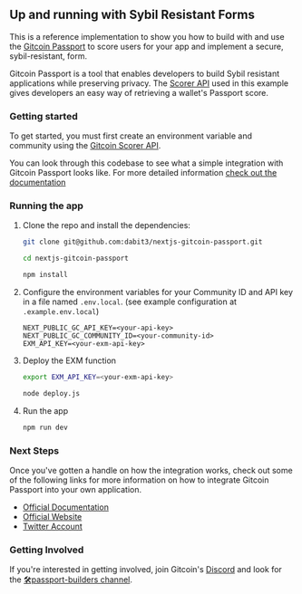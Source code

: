 ## Up and running with Sybil Resistant Forms

This is a reference implementation to show you how to build with and use the
[Gitcoin Passport](https://passport.gitcoin.co/) to score users for your app and implement a secure, sybil-resistant, form.

Gitcoin Passport is a tool that enables developers to build Sybil resistant
applications while preserving privacy. The [Scorer
API](https://scorer.gitcoin.co/) used in this example gives developers an easy
way of retrieving a wallet's Passport score.

### Getting started

To get started, you must first create an environment variable and community
using the [Gitcoin Scorer API](https://scorer.gitcoin.co/).

You can look through this codebase to see what a simple integration with Gitcoin
Passport looks like. For more detailed information [check out the
documentation](https://docs.passport.gitcoin.co/)

### Running the app

1. Clone the repo and install the dependencies:

    ```sh
    git clone git@github.com:dabit3/nextjs-gitcoin-passport.git

    cd nextjs-gitcoin-passport

    npm install
    ```

2. Configure the environment variables for your Community ID and API key in
   a file named `.env.local`. (see example configuration at
   `.example.env.local`)

    ```
    NEXT_PUBLIC_GC_API_KEY=<your-api-key>
    NEXT_PUBLIC_GC_COMMUNITY_ID=<your-community-id>
    EXM_API_KEY=<your-exm-api-key>
    ```

3. Deploy the EXM function

    ```sh
    export EXM_API_KEY=<your-exm-api-key>

    node deploy.js
    ```

4. Run the app

    ```sh
    npm run dev
    ```

### Next Steps

Once you've gotten a handle on how the integration works, check out some of the
following links for more information on how to integrate Gitcoin Passport into
your own application.

- [Official Documentation](https://docs.passport.gitcoin.co/)
- [Official Website](https://go.gitcoin.co/passport?utm_source=awesome-passports&utm_medium=referral&utm_content=Passport)
- [Twitter Account](https://twitter.com/gitcoinpassport)

### Getting Involved

If you're interested in getting involved, join Gitcoin's
[Discord](https://gitcoin.co/discord) and look for the [🛠passport-builders
channel](https://discord.com/channels/562828676480237578/986222591096279040).


